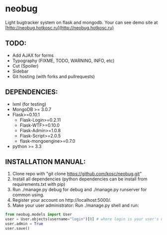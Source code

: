 neobug
======

Light bugtracker system on flask and mongodb. Your can see demo site at [http://neobug.hotkosc.ru](http://neobug.hotkosc.ru)

TODO:
-----
* Add AJAX for forms
* Typography (FIXME, TODO, WARNING, INFO, etc)
* Cut (Spoiler)
* Sidebar
* Git hosting (with forks and pullrequests)

DEPENDENCIES:
-------------
* lxml (for testing)
* MongoDB >= 3.0.7
* Flask>=0.10.1
  * Flask-Login>=0.2.11
  * Flask-WTF>=0.10.0
  * Flask-Admin>=1.0.8
  * Flask-Script>=2.0.5
  * flask-mongoengine>=0.7.0
* python >= 3.3

INSTALLATION MANUAL:
--------------------

1. Clone repo with "git clone https://github.com/kosc/neobug.git"
2. Install all dependencies (python dependencies can be install from requirements.txt with pip)
3. Run ./manage.py debug for debug and ./manage.py runserver for common using.
4. Register your account on http://localhost:5000/.
5. Make your user administrator:
  Run ./manage.py shell and run:
  
```python
from neobug.models import User
user = User.objects(username="login")[0] # where login is your user's username from step 4.
user.admin = True
user.save()
```
